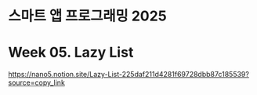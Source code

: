 # 스마트 앱 프로그래밍 2025

# Week 05. Lazy List

https://nano5.notion.site/Lazy-List-225daf211d4281f69728dbb87c185539?source=copy_link


